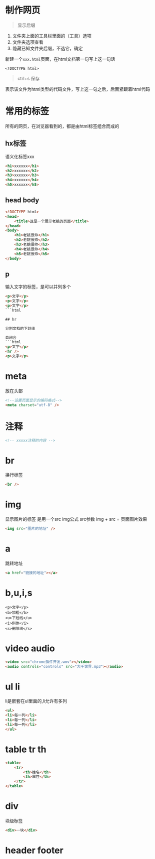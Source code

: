 # 制作网页

> 显示后缀

1. 文件夹上面的工具栏里面的（工具）选项
2. 文件夹选项查看
3. 隐藏已知文件夹后缀，不选它，确定

新建一个`xxx.html`页面，在html文档第一句写上这一句话
```
<!DOCTYPE html>
```
> ctrl+s 保存

表示该文件为html类型的代码文件，写上这一句之后，后面紧跟着html代码

# 常用的标签

所有的网页，在浏览器看到的，都是由html标签组合而成的

## hx标签

语义化标签<aaa>xxx</aaa>
```html
<h1>xxxxxx</h1>
<h2>xxxxxx</h2>
<h3>xxxxxx</h3>
<h4>xxxxxx</h4>
<h5>xxxxxx</h5>
```

## head body

```html
<!DOCTYPE html>
<head>
	<title>这是一个展示老姚的页面</title>	
</head>
<body>
	<h1>老姚很帅</h1>
	<h2>老姚很帅</h2>
	<h3>老姚很帅</h3>
	<h4>老姚很帅</h4>
	<h5>老姚很帅</h5>
</body>
```

## p

输入文字的标签，是可以并列多个
```html
<p>文字</p>
<p>文字</p>
<p>文字</p>
```html

## hr

分割文档的下划线

自闭合
```html
<p>文字</p>
<hr />
<p>文字</p>
```

# meta

放在头部
```html
<!--设置页面显示的编码格式-->
<meta charset="utf-8" />
```

# 注释

```html
<!-- xxxxx注释的内容 -->
```

# br

换行标签
```html
<br />
```

# img

显示图片的标签 是用一个src
img公式
src参数
img + src = 页面图片效果
```html
<img src="图片的地址" />
```

# a

跳转地址
```html
<a href="链接的地址"></a>
```

# b,u,i,s

```
<p>文字</p>
<b>加粗</b>
<u>下划线</u>
<i>斜体</i>
<s>删除线</s>
```

# video audio

```html
<video src="chrome插件开发.wmv"></video>
<audio controls="controls" src="大千世界.mp3"></audio>
```

# ul li

li是嵌套在ul里面的,li允许有多列
```html
<ul>
<li>每一列</li>
<li>每一列</li>
<li>每一列</li>
</ul>
```

# table tr th

```html
<table>
	<tr>
		<th>姓名</th>
		<th>属性</th>
	</tr>
</table>
```

# div

块级标签
```html
<div>一块</div>
```

# header footer